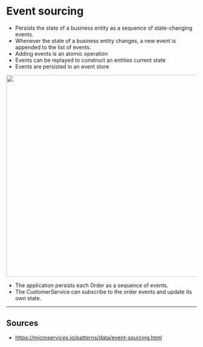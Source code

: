 # Event sourcing
* Persists the state of a business entity as a sequence of state-changing events.
* Whenever the state of a business entity changes, a new event is appended to the list of events. 
* Adding events is an atomic operation
* Events can be replayed to construct an entities current state
* Events are persisted in an event store

<div align="center">
	<img src="https://microservices.io/i/storingevents.png" style="width: 400pt;">
</div>

* The application persists each Order as a sequence of events.
* The CustomerService can subscribe to the order events and update its own state.

<hr>

## Sources
* https://microservices.io/patterns/data/event-sourcing.html